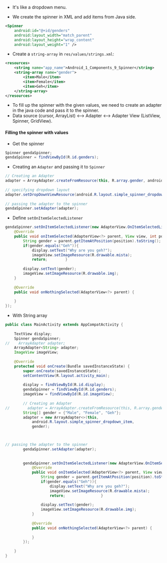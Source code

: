 - It's like a dropdown menu.

- We create the spinner in XML and add items from Java side.
```xml
<Spinner  
    android:id="@+id/genders"  
    android:layout_width="match_parent"  
    android:layout_height="wrap_content"  
    android:layout_weight="1" />
```

- Create a `string-array` in `res/values/strings.xml`:  
```xml    
<resources>  
    <string name="app_name">Android_1_Components_9_Spinner</string>    
    <string-array name="gender">        
	    <item>Male</item>        
	    <item>Female</item>        
	    <item>Geh</item>    
    </string-array>
</resources>  
```  
  
- To fill up the spinner with the given values, we need to create an adapter in the java code and pass it to the spinner.  
- Data source (cursor, ArrayList) <--> Adapter <--> Adapter View (ListView, Spinner, GridView).

#### Filling the spinner with values 
- Get the spinner
```java
Spinner gendaSpinner;
gendaSpinner = findViewById(R.id.genders);
```

- Creating an `Adapter` and passing it to `Spinner`
```java
// Creating an Adapter  
adapter = ArrayAdapter.createFromResource(this, R.array.gender, android.R.layout.simple_spinner_dropdown_item);  
  
// specifying dropdown layout  
adapter.setDropDownViewResource(android.R.layout.simple_spinner_dropdown_item);  
  
// passing the adapter to the spinner  
gendaSpinner.setAdapter(adapter);
```

- Define `setOnItemSelectedListener`

```java
gendaSpinner.setOnItemSelectedListener(new AdapterView.OnItemSelectedListener() {  
    @Override  
    public void onItemSelected(AdapterView<?> parent, View view, int position, long id) {  
        String gender = parent.getItemAtPosition(position).toString();  
        if(gender.equals("Geh")){  
            display.setText("Why are you geh?");  
            imageView.setImageResource(R.drawable.mista);  
            return;        }  
  
        display.setText(gender);  
        imageView.setImageResource(R.drawable.img);  
    }  
  
    @Override  
    public void onNothingSelected(AdapterView<?> parent) {  
  
    }  
});
```

- With String array

```java
public class MainActivity extends AppCompatActivity {  
  
    TextView display;  
    Spinner gendaSpinner;  
//    ArrayAdapter adapter;  
    ArrayAdapter<String> adapter;  
    ImageView imageView;  
  
    @Override  
    protected void onCreate(Bundle savedInstanceState) {  
        super.onCreate(savedInstanceState);  
        setContentView(R.layout.activity_main);  
  
        display = findViewById(R.id.display);  
        gendaSpinner = findViewById(R.id.genders);  
        imageView = findViewById(R.id.imageView);  
  
        // Creating an Adapter  
//        adapter = ArrayAdapter.createFromResource(this, R.array.gender, android.R.layout.simple_spinner_dropdown_item);  
        String[] gender = {"Male", "Female", "Geh"};  
        adapter = new ArrayAdapter<>(this,
	        android.R.layout.simple_spinner_dropdown_item, 
	        gender);  
  


// passing the adapter to the spinner        
		gendaSpinner.setAdapter(adapter);  
  
  
        gendaSpinner.setOnItemSelectedListener(new AdapterView.OnItemSelectedListener() {  
            @Override  
            public void onItemSelected(AdapterView<?> parent, View view, int position, long id) {  
                String gender = parent.getItemAtPosition(position).toString();  
                if(gender.equals("Geh")){  
                    display.setText("Why are you geh?");  
                    imageView.setImageResource(R.drawable.mista);  
                    return;                }  
  
                display.setText(gender);  
                imageView.setImageResource(R.drawable.img);  
            }  
  
            @Override  
            public void onNothingSelected(AdapterView<?> parent) {  
  
            }  
        });  
  
    }  
}
```